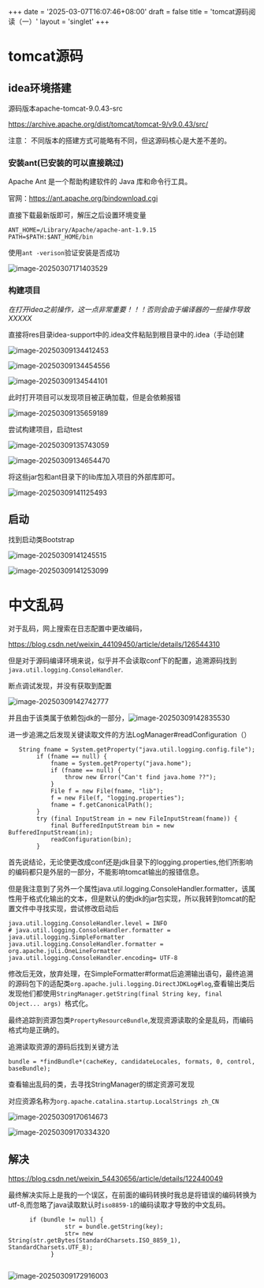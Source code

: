 +++
date = '2025-03-07T16:07:46+08:00'
draft = false
title = 'tomcat源码阅读（一）'
layout = 'singlet'
+++





# tomcat源码



##  idea环境搭建



源码版本apache-tomcat-9.0.43-src

https://archive.apache.org/dist/tomcat/tomcat-9/v9.0.43/src/



注意： 不同版本的搭建方式可能略有不同，但这源码核心是大差不差的。







### 安装ant(已安装的可以直接跳过)

Apache Ant 是一个帮助构建软件的 Java 库和命令行工具。

官网：https://ant.apache.org/bindownload.cgi



直接下载最新版即可，解压之后设置环境变量



```
ANT_HOME=/Library/Apache/apache-ant-1.9.15
PATH=$PATH:$ANT_HOME/bin
```





使用`ant -verison`验证安装是否成功

![image-20250307171403529](https://blog.wenzhuo4657.org/img/image-20250307171403529.png)

### 构建项目



*在打开idea之前操作，这一点非常重要！！！否则会由于编译器的一些操作导致XXXXX*

直接将res目录idea-support中的.idea文件粘贴到根目录中的.idea（手动创建

![image-20250309134412453](https://blog.wenzhuo4657.org/img/image-20250309134412453.png)

![image-20250309134454556](https://blog.wenzhuo4657.org/img/image-20250309134454556.png)

![image-20250309134544101](https://blog.wenzhuo4657.org/img/image-20250309134544101.png)





此时打开项目可以发现项目被正确加载，但是会依赖报错

![image-20250309135659189](https://blog.wenzhuo4657.org/img/image-20250309135659189.png)



尝试构建项目，启动test

![image-20250309135743059](https://blog.wenzhuo4657.org/img/image-20250309135743059.png)



![image-20250309134654470](https://blog.wenzhuo4657.org/img/image-20250309134654470.png)



将这些jar包和ant目录下的lib库加入项目的外部库即可。

![image-20250309141125493](https://blog.wenzhuo4657.org/img/image-20250309141125493.png)

## 启动



找到启动类Bootstrap



![image-20250309141245515](https://blog.wenzhuo4657.org/img/image-20250309141245515.png)

![image-20250309141253099](https://blog.wenzhuo4657.org/img/image-20250309141253099.png)



# 中文乱码



对于乱码，网上搜索在日志配置中更改编码，

https://blog.csdn.net/weixin_44109450/article/details/126544310



但是对于源码编译环境来说，似乎并不会读取conf下的配置，追溯源码找到`java.util.logging.ConsoleHandler`.

断点调试发现，并没有获取到配置

![image-20250309142742777](https://blog.wenzhuo4657.org/img/image-20250309142742777.png)

并且由于该类属于依赖包jdk的一部分，![image-20250309142835530](https://blog.wenzhuo4657.org/img/image-20250309142835530.png)

进一步追溯之后发现关键读取文件的方法LogManager#readConfiguration（）

```
   String fname = System.getProperty("java.util.logging.config.file");
        if (fname == null) {
            fname = System.getProperty("java.home");
            if (fname == null) {
                throw new Error("Can't find java.home ??");
            }
            File f = new File(fname, "lib");
            f = new File(f, "logging.properties");
            fname = f.getCanonicalPath();
        }
        try (final InputStream in = new FileInputStream(fname)) {
            final BufferedInputStream bin = new BufferedInputStream(in);
            readConfiguration(bin);
        }
```

首先说结论，无论使更改成conf还是jdk目录下的logging.properties,他们所影响的编码都只是外层的一部分，不能影响tomcat输出的报错信息。

但是我注意到了另外一个属性java.util.logging.ConsoleHandler.formatter，该属性用于格式化输出的文本，但是默认的使jdk的jar包实现，所以我转到tomcat的配置文件中寻找实现，尝试修改启动后

```
java.util.logging.ConsoleHandler.level = INFO
# java.util.logging.ConsoleHandler.formatter = java.util.logging.SimpleFormatter
java.util.logging.ConsoleHandler.formatter = org.apache.juli.OneLineFormatter
java.util.logging.ConsoleHandler.encoding= UTF-8
```



修改后无效，放弃处理，在SimpleFormatter#format后追溯输出语句，最终追溯的源码包下的适配类`org.apache.juli.logging.DirectJDKLog#log`,查看输出类后发现他们都使用`StringManager.getString(final String key, final Object... args) `格式化。





最终追踪到资源包类`PropertyResourceBundle`,发现资源读取的全是乱码，而编码格式均是正确的。

追溯读取资源的源码后找到关键方法

`bundle = *findBundle*(cacheKey, candidateLocales, formats, 0, control, baseBundle);`





查看输出乱码的类，去寻找StringManager的绑定资源可发现

对应资源名称为`org.apache.catalina.startup.LocalStrings zh_CN `

![image-20250309170614673](https://blog.wenzhuo4657.org/img/image-20250309170614673.png)

![image-20250309170334320](https://blog.wenzhuo4657.org/img/image-20250309170334320.png)







## 解决

https://blog.csdn.net/weixin_54430656/article/details/122440049



最终解决实际上是我的一个误区，在前面的编码转换时我总是将错误的编码转换为utf-8,而忽略了java读取默认时`iso8859-1`的编码读取才导致的中文乱码。

```
      if (bundle != null) {
                str = bundle.getString(key);
                str= new String(str.getBytes(StandardCharsets.ISO_8859_1), StandardCharsets.UTF_8);
            }
            
```



![image-20250309172916003](https://blog.wenzhuo4657.org/img/image-20250309172916003.png)









